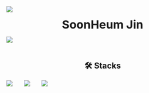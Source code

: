 
<img src="https://capsule-render.vercel.app/api?type=waving&color=BDBDC8&height=150&section=header" />

<p align="center"><b style="font-size: 30px;">SoonHeum Jin</b></p>

<img src="https://capsule-render.vercel.app/api?type=waving&color=BDBDC8&height=150&section=footer" />

<br>
<br>

<h2 align=center>🛠️ Stacks</h2>

<div style="display: flex; gap: 30px; align-items: center;">
  <img src="https://img.shields.io/badge/html5-E34F26?&style=for-the-badge&logo=html5&logoColor=white" />
  <img src="https://img.shields.io/badge/css3-1572B6?&style=for-the-badge&logo=html5&logoColor=white" />
  <img src="https://img.shields.io/badge/javascript-F7DF1E?&style=for-the-badge&logo=html5&logoColor=white" />
</div>

<!--
**heum23/heum23** is a ✨ _special_ ✨ repository because its `README.md` (this file) appears on your GitHub profile.

Here are some ideas to get you started:

- 🔭 I’m currently working on ...
- 🌱 I’m currently learning ...
- 👯 I’m looking to collaborate on ...
- 🤔 I’m looking for help with ...
- 💬 Ask me about ...
- 📫 How to reach me: ...
- 😄 Pronouns: ...
- ⚡ Fun fact: ...
-->
